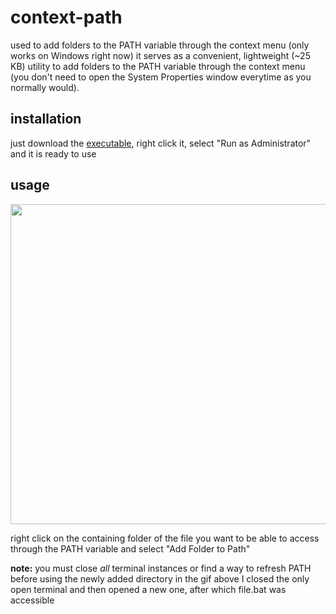 # context-path

used to add folders to the PATH variable through the context menu (only works on Windows right now)
it serves as a convenient, lightweight (~25 KB) utility to add folders to the PATH variable through the context menu (you don't need to open the System Properties window everytime as you normally would).

## installation
just download the [executable](https://github.com/deontic/context-path/releases/download/v1.0.0/context-path.exe), right click it, select "Run as Administrator" and it is ready to use 

## usage
<img src="https://user-images.githubusercontent.com/68165727/188911542-7913bff0-6479-4429-b8be-a84154e27b52.gif" width=512>

right click on the containing folder of the file you want to be able to access through the PATH variable and select "Add Folder to Path"

**note:** you must close *all* terminal instances or find a way to refresh PATH before using the newly added directory 
in the gif above I closed the only open terminal and then opened a new one, after which file.bat was accessible 
